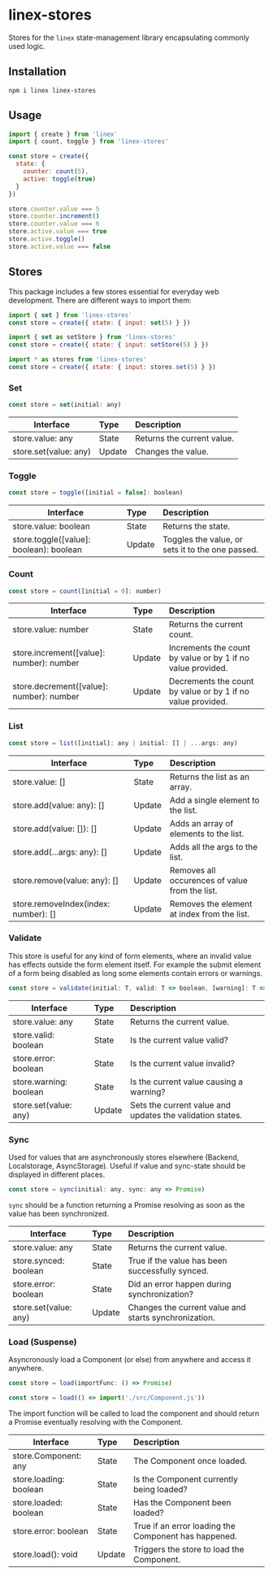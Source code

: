 # linex-stores

Stores for the `linex` state-management library encapsulating commonly used logic.

## Installation

```
npm i linex linex-stores
```

## Usage

```js
import { create } from 'linex'
import { count, toggle } from 'linex-stores'

const store = create({
  state: {
    counter: count(5),
    active: toggle(true)
  }
})

store.counter.value === 5
store.counter.increment()
store.counter.value === 6
store.active.value === true
store.active.toggle()
store.active.value === false
```

## Stores

This package includes a few stores essential for everyday web development. There are different ways to import them:

```js
import { set } from 'linex-stores'
const store = create({ state: { input: set(5) } })

import { set as setStore } from 'linex-stores'
const store = create({ state: { input: setStore(5) } })

import * as stores from 'linex-stores'
const store = create({ state: { input: stores.set(5) } })
```

### Set

```js
const store = set(initial: any)
```

| Interface     | Type     | Description  |
| ------------- |:---------|:------|
| store.value: any         | State    |Returns the current value. |
| store.set(value: any)    | Update   |Changes the value.|

### Toggle

```js
const store = toggle([initial = false]: boolean)
```

| Interface     | Type     | Description  |
| ------------- |:---------|:------|
| store.value: boolean | State    |Returns the state.|
| store.toggle([value]: boolean): boolean| Update   |Toggles the value, or sets it to the one passed.|

### Count

```js
const store = count([initial = 0]: number)
```

| Interface     | Type     | Description  |
| ------------- |:---------|:------|
| store.value: number         | State    |Returns the current count. |
| store.increment([value]: number): number    | Update   |Increments the count by value or by 1 if no value provided.|
| store.decrement([value]: number): number    | Update   |Decrements the count by value or by 1 if no value provided.|

### List

```js
const store = list([initial]: any | initial: [] | ...args: any)
```

| Interface     | Type     | Description  |
| ------------- |:---------|:------|
| store.value: []         | State    |Returns the list as an array. |
| store.add(value: any): []    | Update   |Add a single element to the list.|
| store.add(value: []): []| Update | Adds an array of elements to the list.|
| store.add(...args: any): []| Update | Adds all the args to the list.|
| store.remove(value: any): []    | Update   |Removes all occurences of value from the list.|
| store.removeIndex(index: number): []    | Update   |Removes the element at index from the list.|

### Validate

This store is useful for any kind of form elements, where an invalid value has effects outside the form element itself. For example the submit element of a form being disabled as long some elements contain errors or warnings.

```js
const store = validate(initial: T, valid: T => boolean, [warning]: T => boolean)
```

| Interface     | Type     | Description  |
| ------------- |:---------|:------|
| store.value: any| State    |Returns the current value. |
| store.valid: boolean| State    |Is the current value valid? |
| store.error: boolean| State    |Is the current value invalid? |
| store.warning: boolean| State    |Is the current value causing a warning? |
| store.set(value: any)    | Update   |Sets the current value and updates the validation states.|

### Sync

Used for values that are asynchronously stores elsewhere (Backend, Localstorage, AsyncStorage). Useful if value and sync-state should be displayed in different places.

```js
const store = sync(initial: any, sync: any => Promise)
```

`sync` should be a function returning a Promise resolving as soon as the value has been synchronized.

| Interface     | Type     | Description  |
| ------------- |:---------|:------|
| store.value: any| State    |Returns the current value. |
| store.synced: boolean| State    |True if the value has been successfully synced. |
| store.error: boolean| State    |Did an error happen during synchronization?|
| store.set(value: any)    | Update   |Changes the current value and starts synchronization.|

### Load (Suspense)

Asyncronously load a Component (or else) from anywhere and access it anywhere.

```js
const store = load(importFunc: () => Promise)
```

```js
const store = load(() => import('./src/Component.js'))
```

The import function will be called to load the component and should return a Promise eventually resolving with the Component.

| Interface     | Type     | Description  |
| ------------- |:---------|:------|
| store.Component: any| State    |The Component once loaded. |
| store.loading: boolean| State    |Is the Component currently being loaded?|
| store.loaded: boolean| State    |Has the Component been loaded?|
| store.error: boolean| State    |True if an error loading the Component has happened.|
| store.load(): void    | Update   |Triggers the store to load the Component.|
